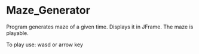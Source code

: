 # Maze_Generator
Program generates maze of a given time. Displays it in JFrame. The maze is playable.

To play use: wasd or arrow key
